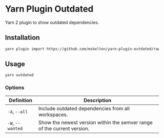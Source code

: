# Yarn Plugin Outdated

Yarn 2 plugin to show outdated dependencies.

## Installation

```sh
yarn plugin import https://github.com/mskelton/yarn-plugin-outdated/raw/main/bundles/@yarnpkg/plugin-outdated.js
```

## Usage

```sh
yarn outdated
```

### Options

| Definition       | Description                                                             |
| ---------------- | ----------------------------------------------------------------------- |
| `-A`, `--all`    | Include outdated dependencies from all workspaces.                      |
| `-W`, `--wanted` | Show the newest version within the semver range of the current version. |

